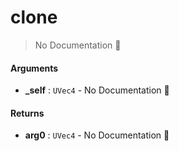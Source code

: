 # clone

> No Documentation 🚧

#### Arguments

- **\_self** : `UVec4` \- No Documentation 🚧

#### Returns

- **arg0** : `UVec4` \- No Documentation 🚧